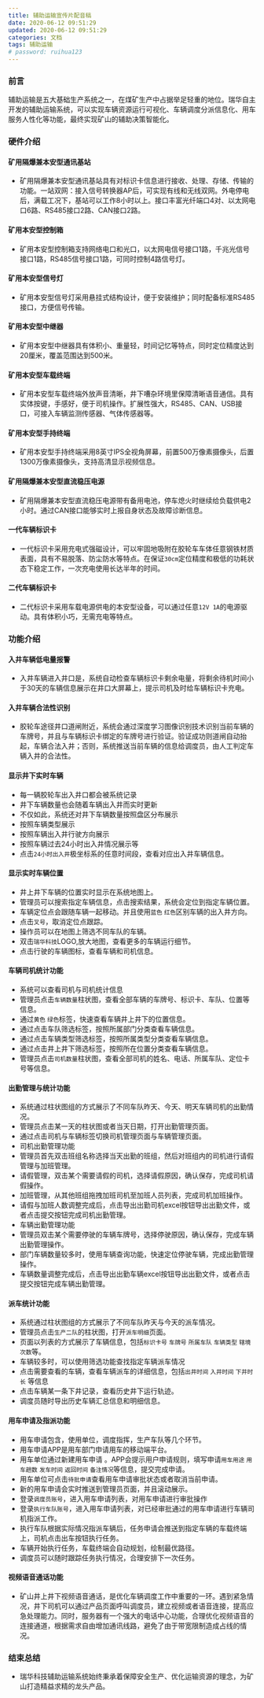 ```yaml
---
title: 辅助运输宣传片配音稿
date: 2020-06-12 09:51:29
updated: 2020-06-12 09:51:29
categories: 文档
tags: 辅助运输
# password: ruihua123
---
```


### 前言
辅助运输是五大基础生产系统之一，在煤矿生产中占据举足轻重的地位。瑞华自主开发的辅助运输系统，可以实现车辆资源运行可视化、车辆调度分派信息化、用车服务人性化等功能，最终实现矿山的辅助决策智能化。


### 硬件介绍

#### 矿用隔爆兼本安型通讯基站
* 矿用隔爆兼本安型通讯基站具有对标识卡信息进行接收、处理、存储、传输的功能。一站双网：接入信号转换器AP后，可实现有线和无线双网。外电停电后，满载工况下，基站可以工作8小时以上。接口丰富光纤端口4对、以太网电口6路、RS485接口2路、CAN接口2路。

#### 矿用本安型控制箱
* 矿用本安型控制箱支持网络电口和光口，以太网电信号接口1路，千兆光信号接口1路，RS485信号接口1路，可同时控制4路信号灯。

#### 矿用本安型信号灯
* 矿用本安型信号灯采用悬挂式结构设计，便于安装维护；同时配备标准RS485接口，方便信号传输。

#### 矿用本安型中继器
* 矿用本安型中继器具有体积小、重量轻，时间记忆等特点，同时定位精度达到20厘米，覆盖范围达到500米。

#### 矿用本安型车载终端
* 矿用本安型车载终端外放声音清晰，井下嘈杂环境里保障清晰语音通信。具有实体按键，手感好，便于司机操作。扩展性强大，RS485、CAN、USB接口，可接入车辆监测传感器、气体传感器等。

#### 矿用本安型手持终端
* 矿用本安型手持终端采用8英寸IPS全视角屏幕，前置500万像素摄像头，后置1300万像素摄像头，支持高清显示视频信息。

#### 矿用隔爆兼本安型直流稳压电源
* 矿用隔爆兼本安型直流稳压电源带有备用电池，停车熄火时继续给负载供电2小时。通过CAN接口能够实时上报自身状态及故障诊断信息。

#### 一代车辆标识卡
 * 一代标识卡采用充电式强磁设计，可以牢固地吸附在胶轮车车体任意钢铁材质表面，具有不易脱落、防尘防水等特点。在保证`30cm`定位精度和极低的功耗状态下稳定工作，一次充电使用长达半年的时间。

#### 二代车辆标识卡
* 二代标识卡采用车载电源供电的本安型设备，可以通过任意`12V 1A`的电源驱动。具有体积小巧，无需充电等特点。

### 功能介绍
#### 入井车辆低电量报警
* 入井车辆进入井口是，系统自动检查车辆标识卡剩余电量，将剩余待机时间小于30天的车辆信息展示在井口大屏幕上，提示司机及时给车辆标识卡充电。

#### 入井车辆合法性识别
* 胶轮车途径井口道闸附近，系统会通过深度学习图像识别技术识别当前车辆的车牌号，并且与车辆标识卡绑定的车牌号进行验证。验证成功则道闸自动抬起，车辆合法入井；否则，系统推送当前车辆的信息给调度员，由人工判定车辆入井的合法性。

#### 显示井下实时车辆

* 每一辆胶轮车出入井口都会被系统记录
* 井下车辆数量也会随着车辆出入井而实时更新
* 不仅如此，系统还对井下车辆数量按照盘区分布展示
* 按照车辆类型展示
* 按照车辆出入井行驶方向展示
* 按照车辆过去24小时出入井情况展示等
* 点击`24小时出入井`极坐标系的任意时间段，查看对应出入井车辆信息。

#### 显示实时车辆位置

* 井上井下车辆的位置实时显示在系统地图上。
* 管理员可以搜索指定车辆信息，点击搜索结果，系统会定位到指定车辆位置。
* 车辆定位点会跟随车辆一起移动。并且使用`蓝色` `红色`区别车辆的出入井方向。
* 点击`叉号`，取消定位点跟踪。
* 操作员可以在地图上筛选不同车队的车辆。
* 双击`瑞华科技`LOGO,放大地图，查看更多的车辆运行细节。
* 点击行驶的车辆图标，查看车辆和司机信息。

#### 车辆司机统计功能

* 系统可以查看司机与司机统计信息
* 管理员点击`车辆数量`柱状图，查看全部车辆的车牌号、标识卡、车队、位置等信息。
* 通过`黄色` `绿色`标签，快速查看车辆井上井下的位置信息。
* 通过点击车队筛选标签，按照所属部门分类查看车辆信息。
* 通过点击车辆类型筛选标签，按照所属类型分类查看车辆信息。
* 通过点击井上井下筛选标签，按照所在位置分类查看车辆信息。
* 管理员点击`司机数量`柱状图，查看全部司机的姓名、电话、所属车队、定位卡号等信息。

#### 出勤管理与统计功能

* 系统通过柱状图组的方式展示了不同车队昨天、今天、明天车辆司机的出勤情况。
* 管理员点击某一天的柱状图或者当天日期，打开出勤管理页面。
* 通过点击司机与车辆标签切换司机管理页面与车辆管理页面。
* 司机出勤管理功能
* 管理员首先双击班组名称选择当天出勤的班组，然后对班组内的司机进行请假管理与加班管理。
* 请假管理，双击某个需要请假的司机，选择请假原因，确认保存，完成司机请假操作。
* 加班管理，从其他班组拖拽加班司机至加班人员列表，完成司机加班操作。
* 请假与加班人数调整完成后，点击导出出勤司机excel按钮导出出勤文件，或者点击提交按钮完成司机出勤管理。
* 车辆出勤管理功能
* 管理员双击某个需要停驶的车辆车牌号，选择停驶原因，确认保存，完成车辆出勤管理操作。
* 部门车辆数量较多时，使用车辆查询功能，快速定位停驶车辆，完成出勤管理操作。
* 车辆数量调整完成后，点击导出出勤车辆excel按钮导出出勤文件，或者点击提交按钮完成车辆出勤管理。

#### 派车统计功能

* 系统通过柱状图组的方式展示了不同车队昨天与今天的派车情况。
* 管理员点击`生产二队`的柱状图，打开`派车明细`页面。 
* 页面以列表的方式展示了车辆信息，包括`标识卡号` `车牌号` `所属车队` `车辆类型` `辖境次数`等。 
* 车辆较多时，可以使用筛选功能查找指定车辆派车情况
* 点击需要查看的车辆，查看车辆派车的详细信息，包括`出井时间` `入井时间` `下井时长` 等信息
* 点击车辆某一条下井记录，查看历史井下运行轨迹。
* 调度员随时导出历史车辆汇总信息和明细信息。

#### 用车申请及指派功能

* 用车申请包含，使用单位，调度指挥，生产车队等几个环节。
* 用车申请APP是用车部门申请用车的移动端平台。
* 用车单位通过新建用车申请 。APP会提示用户申请规则，填写申请`用车用途` `用车趟数` `发车时间` `返回时间` `备注情况`等信息，提交完成申请。
* 用车单位可点击`待批申请`查看用车申请审批状态或者取消当前申请。
* 新的用车申请会实时推送到管理员页面，并且滚动展示。
* 登录`调度员账号`，进入用车申请列表，对用车申请进行审批操作
* 登录`执行车队账号`，进入用车申请列表，对已经审批通过的用车申请进行车辆司机指派工作。
* 执行车队根据实际情况指派车辆后，任务申请会推送到指定车辆的车载终端上，司机点击出车按钮执行任务。
* 车辆开始执行任务，车载终端会自动规划，绘制最优路径。
* 调度员可以随时跟踪任务执行情况，合理安排下一次任务。

#### 视频语音通话功能

* 矿山井上井下视频语音通话，是优化车辆调度工作中重要的一环。遇到紧急情况，井下司机可以通过产品页面呼叫调度员，建立视频或者语音连接，提高应急处理能力。同时，服务器有一个强大的电话中心功能，合理优化视频语音的连接通道，根据需求自由增加通讯线路，避免了由于带宽限制造成占线的情况。

### 结束总结

* 瑞华科技辅助运输系统始终秉承着保障安全生产、优化运输资源的理念，为矿山打造精益求精的龙头产品。